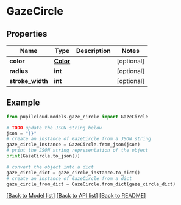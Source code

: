 # GazeCircle


## Properties

Name | Type | Description | Notes
------------ | ------------- | ------------- | -------------
**color** | [**Color**](Color.md) |  | [optional] 
**radius** | **int** |  | [optional] 
**stroke_width** | **int** |  | [optional] 

## Example

```python
from pupilcloud.models.gaze_circle import GazeCircle

# TODO update the JSON string below
json = "{}"
# create an instance of GazeCircle from a JSON string
gaze_circle_instance = GazeCircle.from_json(json)
# print the JSON string representation of the object
print(GazeCircle.to_json())

# convert the object into a dict
gaze_circle_dict = gaze_circle_instance.to_dict()
# create an instance of GazeCircle from a dict
gaze_circle_from_dict = GazeCircle.from_dict(gaze_circle_dict)
```
[[Back to Model list]](../README.md#documentation-for-models) [[Back to API list]](../README.md#documentation-for-api-endpoints) [[Back to README]](../README.md)


